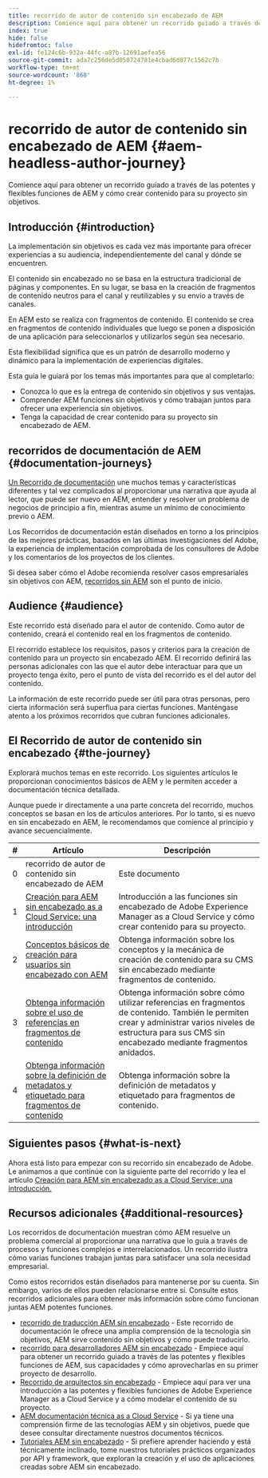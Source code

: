 ```yaml
---
title: recorrido de autor de contenido sin encabezado de AEM
description: Comience aquí para obtener un recorrido guiado a través de las potentes y flexibles funciones de AEM, sus capacidades y cómo crear contenido para su proyecto.
index: true
hide: false
hidefromtoc: false
exl-id: fe124c6b-932a-44fc-a87b-12691aefea56
source-git-commit: ada7c256de5d050724781e4cbad6d877c1562c7b
workflow-type: tm+mt
source-wordcount: '868'
ht-degree: 1%

---
```


# recorrido de autor de contenido sin encabezado de AEM {#aem-headless-author-journey}

Comience aquí para obtener un recorrido guiado a través de las potentes y flexibles funciones de AEM y cómo crear contenido para su proyecto sin objetivos.

## Introducción {#introduction}

La implementación sin objetivos es cada vez más importante para ofrecer experiencias a su audiencia, independientemente del canal y dónde se encuentren.

El contenido sin encabezado no se basa en la estructura tradicional de páginas y componentes. En su lugar, se basa en la creación de fragmentos de contenido neutros para el canal y reutilizables y su envío a través de canales.

En AEM esto se realiza con fragmentos de contenido. El contenido se crea en fragmentos de contenido individuales que luego se ponen a disposición de una aplicación para seleccionarlos y utilizarlos según sea necesario.

Esta flexibilidad significa que es un patrón de desarrollo moderno y dinámico para la implementación de experiencias digitales.

Esta guía le guiará por los temas más importantes para que al completarlo:

* Conozca lo que es la entrega de contenido sin objetivos y sus ventajas.
* Comprender AEM funciones sin objetivos y cómo trabajan juntos para ofrecer una experiencia sin objetivos.
* Tenga la capacidad de crear contenido para su proyecto sin encabezado de AEM.

## recorridos de documentación de AEM {#documentation-journeys}

[Un Recorrido de documentación](/help/journey-documentation/documentation-journeys.md) une muchos temas y características diferentes y tal vez complicados al proporcionar una narrativa que ayuda al lector, que puede ser nuevo en AEM, entender y resolver un problema de negocios de principio a fin, mientras asume un mínimo de conocimiento previo o AEM.

Los Recorridos de documentación están diseñados en torno a los principios de las mejores prácticas, basados en las últimas investigaciones del Adobe, la experiencia de implementación comprobada de los consultores de Adobe y los comentarios de los proyectos de los clientes.

Si desea saber cómo el Adobe recomienda resolver casos empresariales sin objetivos con AEM, [recorridos sin AEM](/help/journey-documentation/documentation-journeys.md) son el punto de inicio.

## Audience {#audience}

Este recorrido está diseñado para el autor de contenido. Como autor de contenido, creará el contenido real en los fragmentos de contenido.

El recorrido establece los requisitos, pasos y criterios para la creación de contenido para un proyecto sin encabezado AEM. El recorrido definirá las personas adicionales con las que el autor debe interactuar para que un proyecto tenga éxito, pero el punto de vista del recorrido es el del autor del contenido.

La información de este recorrido puede ser útil para otras personas, pero cierta información será superflua para ciertas funciones. Manténgase atento a los próximos recorridos que cubran funciones adicionales.

## El Recorrido de autor de contenido sin encabezado {#the-journey}

Explorará muchos temas en este recorrido. Los siguientes artículos le proporcionan conocimientos básicos de AEM y le permiten acceder a documentación técnica detallada.

Aunque puede ir directamente a una parte concreta del recorrido, muchos conceptos se basan en los de artículos anteriores. Por lo tanto, si es nuevo en sin encabezado en AEM, le recomendamos que comience al principio y avance secuencialmente.

| # | Artículo | Descripción |
|---|---|---|
| 0 | recorrido de autor de contenido sin encabezado de AEM | Este documento |
| 1 | [Creación para AEM sin encabezado as a Cloud Service: una introducción](introduction.md) | Introducción a las funciones sin encabezado de Adobe Experience Manager as a Cloud Service y cómo crear contenido para su proyecto. |
| 2 | [Conceptos básicos de creación para usuarios sin encabezado con AEM](basics.md) | Obtenga información sobre los conceptos y la mecánica de creación de contenido para su CMS sin encabezado mediante fragmentos de contenido. |
| 3 | [Obtenga información sobre el uso de referencias en fragmentos de contenido](references.md) | Obtenga información sobre cómo utilizar referencias en fragmentos de contenido. También le permiten crear y administrar varios niveles de estructura para sus CMS sin encabezado mediante fragmentos anidados. |
| 4 | [Obtenga información sobre la definición de metadatos y etiquetado para fragmentos de contenido](metadata-tagging.md) | Obtenga información sobre la definición de metadatos y etiquetado para fragmentos de contenido. |

## Siguientes pasos {#what-is-next}

Ahora está listo para empezar con su recorrido sin encabezado de Adobe. Le animamos a que continúe con la siguiente parte del recorrido y lea el artículo [Creación para AEM sin encabezado as a Cloud Service: una introducción.](introduction.md)

<!--
### Choose Your Own Adventure {#choose-your-path}

However, Adobe wants you to succeed as you get started with your AEM Headless project, regardless of your learning style. So please consider these two options.

* If you prefer to continue to **learn about headless concepts and AEM's headless technologies**, you should continue your AEM headless journey as recommended by next reviewing the document [How to Model Your Content as AEM Content Models](model-your-content.md) where you learn how to model your content structure in AEM.
* If you prefer to **learn by doing**, you can jump to the [Getting Started with AEM Headless hands-on tutorial](https://experienceleague.adobe.com/docs/experience-manager-learn/getting-started-with-aem-headless/graphql/multi-step/overview.html) where you will jump directly into AEM Headless development by implementing a simple project to expose AEM headless content.
-->

## Recursos adicionales {#additional-resources}

Los recorridos de documentación muestran cómo AEM resuelve un problema comercial al proporcionar una narrativa que lo guía a través de procesos y funciones complejos e interrelacionados. Un recorrido ilustra cómo varias funciones trabajan juntas para satisfacer una sola necesidad empresarial.

Como estos recorridos están diseñados para mantenerse por su cuenta. Sin embargo, varios de ellos pueden relacionarse entre sí. Consulte estos recorridos adicionales para obtener más información sobre cómo funcionan juntas AEM potentes funciones.

* [recorrido de traducción AEM sin encabezado](/help/journey-headless/translation/overview.md) - Este recorrido de documentación le ofrece una amplia comprensión de la tecnología sin objetivos, AEM sirve contenido sin objetivos y cómo puede traducirlo.
* [recorrido para desarrolladores AEM sin encabezado](/help/journey-headless/developer/overview.md) - Empiece aquí para obtener un recorrido guiado a través de las potentes y flexibles funciones de AEM, sus capacidades y cómo aprovecharlas en su primer proyecto de desarrollo.
* [Recorrido de arquitectos sin encabezado](/help/journey-headless/architect/overview.md) - Empiece aquí para ver una introducción a las potentes y flexibles funciones de Adobe Experience Manager as a Cloud Service y a cómo modelar el contenido de su proyecto.
* [AEM documentación técnica as a Cloud Service](https://experienceleague.adobe.com/docs/experience-manager-cloud-service.html?lang=es) - Si ya tiene una comprensión firme de las tecnologías AEM y sin objetivos, puede que desee consultar directamente nuestros documentos técnicos.
* [Tutoriales AEM sin encabezado](https://experienceleague.adobe.com/docs/experience-manager-learn/getting-started-with-aem-headless/overview.html) - Si prefiere aprender haciendo y está técnicamente inclinado, tome nuestros tutoriales prácticos organizados por API y framework, que exploran la creación y el uso de aplicaciones creadas sobre AEM sin encabezado.
